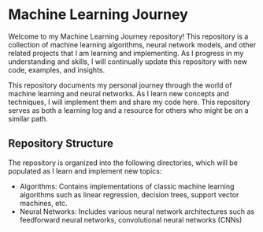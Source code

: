 # Machine Learning Journey
Welcome to my Machine Learning Journey repository! This repository is a collection of machine learning algorithms, neural network models, and other related projects that I am learning and implementing. As I progress in my understanding and skills, I will continually update this repository with new code, examples, and insights.

This repository documents my personal journey through the world of machine learning and neural networks. As I learn new concepts and techniques, I will implement them and share my code here. This repository serves as both a learning log and a resource for others who might be on a similar path.
## Repository Structure
The repository is organized into the following directories, which will be populated as I learn and implement new topics:

* Algorithms: Contains implementations of classic machine learning algorithms such as linear regression, decision trees, support vector machines, etc.
* Neural Networks: Includes various neural network architectures such as feedforward neural networks, convolutional neural networks (CNNs)
